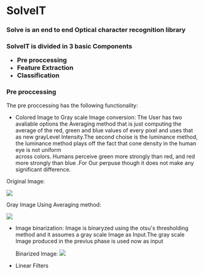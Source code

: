 # SolveIT

<h3>Solve is an end to end Optical character recognition library<h3>


SolveIT is divided in 3 basic Components 
  *  Pre proccessing 
  *  Feature Extraction 
  *  Classification 


### Pre proccessing 

The pre proccessing has the following functionality:

   - Colored Image to Gray scale Image conversion:
   The User has two avaliable options the  Averaging method that is just computing the average of the
   red, green and blue values  of every pixel and uses that as new grayLevel Intensity.The second choise is the 
   luminance method, the  luminance method plays off the fact that cone density in the human eye is not uniform     
   across colors. Humans perceive green more strongly than red, and red more strongly than blue .For Our  perpuse though
   it does not make any significant difference.
  

Original Image:

![]( https://github.com/nikolis/SolveIT/blob/master/imagestest/original.jpg)

  Gray Image Using Averaging method:

![](https://github.com/nikolis/SolveIT/blob/master/imagestest/grayAVG.jpg)


- Image binarization:
  Image is binaryzed using the otsu's thresholding method and it assumes a gray scale Image as Input.The gray scale Image produced in the previus phase is used now as input

  Binarized Image:
  ![](https://github.com/nikolis/SolveIT/blob/master/imagestest/binarizedImage.jpg)
  
- Linear Filters 
  
 

